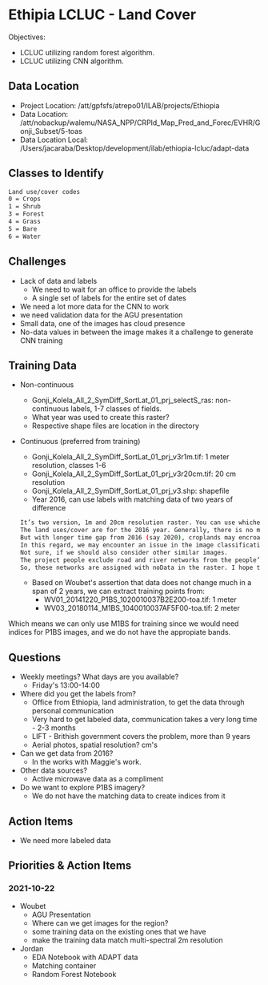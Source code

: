 # Ethipia LCLUC - Land Cover

Objectives:

- LCLUC utilizing random forest algorithm.
- LCLUC utilizing CNN algorithm.

## Data Location

- Project Location: /att/gpfsfs/atrepo01/ILAB/projects/Ethiopia
- Data Location: /att/nobackup/walemu/NASA_NPP/CRPld_Map_Pred_and_Forec/EVHR/Gonji_Subset/5-toas
- Data Location Local: /Users/jacaraba/Desktop/development/ilab/ethiopia-lcluc/adapt-data

## Classes to Identify

```bash
Land use/cover codes
0 = Crops
1 = Shrub
3 = Forest
4 = Grass
5 = Bare
6 = Water
```

## Challenges

- Lack of data and labels
  - We need to wait for an office to provide the labels
  - A single set of labels for the entire set of dates
- We need a lot more data for the CNN to work
- we need validation data for the AGU presentation
- Small data, one of the images has cloud presence
- No-data values in between the image makes it a challenge to generate CNN training

## Training Data

- Non-continuous
  - Gonji_Kolela_All_2_SymDiff_SortLat_01_prj_selectS_ras: non-continuous labels, 1-7 classes of fields.
  - What year was used to create this raster?
  - Respective shape files are location in the directory

- Continuous (preferred from training)
  - Gonji_Kolela_All_2_SymDiff_SortLat_01_prj_v3r1m.tif: 1 meter resolution, classes 1-6
  - Gonji_Kolela_All_2_SymDiff_SortLat_01_prj_v3r20cm.tif: 20 cm resolution
  - Gonji_Kolela_All_2_SymDiff_SortLat_01_prj_v3.shp: shapefile
  - Year 2016, can use labels with matching data of two years of difference

  ```bash
  It’s two version, 1m and 20cm resolution raster. You can use whichever is appropriate for you.
  The land uses/cover are for the 2016 year. Generally, there is no much change from year to year for few years.
  But with longer time gap from 2016 (say 2020), croplands may encroach to shrublands, barelands, and forestlands.
  In this regard, we may encounter an issue in the image classification, since our input WorldView images are mainly in 2010.
  Not sure, if we should also consider other similar images.
  The project people exclude road and river networks from the people’s landholdings data, when they digitize the aerial photos.
  So, these networks are assigned with noData in the raster. I hope that will not create an issue in the classification.
  ```

  - Based on Woubet's assertion that data does not change much in a span of 2 years, we can extract training points from:
    - WV01_20141220_P1BS_1020010037B2E200-toa.tif: 1 meter
    - WV03_20180114_M1BS_1040010037AF5F00-toa.tif: 2 meter

Which means we can only use M1BS for training since we would need indices for P1BS images, and we do not have the appropiate bands.

## Questions

- Weekly meetings? What days are you available?
  - Friday's 13:00-14:00
- Where did you get the labels from?
  - Office from Ethiopia, land administration, to get the data through personal communication
  - Very hard to get labeled data, communication takes a very long time - 2-3 months
  - LIFT - Brithish government covers the problem, more than 9 years
  - Aerial photos, spatial resolution? cm's
- Can we get data from 2016?
  - In the works with Maggie's work.
- Other data sources?
  - Active microwave data as a compliment
- Do we want to explore P1BS imagery?
  - We do not have the matching data to create indices from it

## Action Items

- We need more labeled data


## Priorities & Action Items

### 2021-10-22

- Woubet
  - AGU Presentation
  - Where can we get images for the region?
  - some training data on the existing ones that we have
  - make the training data match multi-spectral 2m resolution
- Jordan
  - EDA Notebook with ADAPT data
  - Matching container
  - Random Forest Notebook
